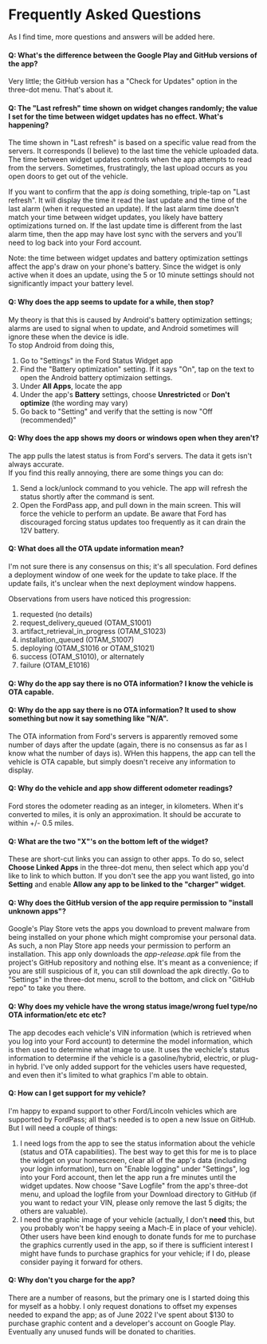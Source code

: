 # Frequently Asked Questions

As I find time, more questions and answers will be added here.

#### Q: What's the difference between the Google Play and GitHub versions of the app?

Very little; the GitHub version has a "Check for Updates" option in the three-dot menu.  That's about it.

#### Q: The "Last refresh" time shown on widget changes randomly; the value I set for the time between widget updates has no effect.  What's happening?

The time shown in "Last refresh" is based on a specific value read from the servers.  It corresponds (I believe) to the last time the vehicle
uploaded data.  The time between widget updates controls when the app attempts to read from the servers.  Sometimes, frustratingly, the last upload
occurs as you open doors to get out of the vehicle.

If you want to confirm that the app *is* doing something, triple-tap on "Last refresh".  It will display the time it read the last update and the time 
of the last alarm (when it requested an update).  If the last alarm time doesn't match your time between widget updates, you likely have battery 
optimizations turned on.  If the last update time is different from the last alarm time, then the app may have lost sync with the servers and you'll 
need to log back into your Ford account.

Note: the time between widget updates and battery optimization settings affect the app's draw on your phone's battery.  Since the widget is only active
when it does an update, using the 5 or 10 minute settings should not significantly impact your battery level.

#### Q:  Why does the app seems to update for a while, then stop?

My theory is that this is caused by Android's battery optimization settings; alarms are used to signal when to update, and Android sometimes will ignore these when the device is idle.  
To stop Android from doing this, 

1. Go to "Settings" in the Ford Status Widget app 
2. Find the "Battery optimization" setting.  If it says "On", tap on the text to open the Android battery optimizaion settings.
3. Under **All Apps**, locate the app
4. Under the app's **Battery** settings, choose **Unrestricted** or **Don't optimize** (the wording may vary)
5. Go back to "Setting" and verify that the setting is now "Off (recommended)"

#### Q: Why does the app shows my doors or windows open when they aren't?

The app pulls the latest status is from Ford's servers.  The data it gets isn't always accurate.  
If you find this really annoying, there are some things you can do:
1. Send a lock/unlock command to you vehicle.  The app will refresh the status shortly after the command is sent.
2. Open the FordPass app, and pull down in the main screen.  This will force the vehicle to perform an update.
Be aware that Ford has discouraged forcing status updates too frequently as it can drain the 12V battery.

#### Q: What does all the OTA update information mean?

I'm not sure there is any consensus on this; it's all speculation.  Ford defines a deployment window of one week for the update to take place.  If the update fails, it's unclear when the next deployment window happens.

Observations from users have noticed this progression:
1. requested (no details)
2. request_delivery_queued (OTAM_S1001)
3. artifact_retrieval_in_progress (OTAM_S1023)
4. installation_queued  (OTAM_S1007)
5. deploying  (OTAM_S1016 or OTAM_S1021)
6. success (OTAM_S1010), or alternately  
7. failure (OTAM_E1016)

#### Q: Why do the app say there is no OTA information?  I know the vehicle is OTA capable.
#### Q: Why do the app say there is no OTA information?  It used to show something but now it say something like "N/A".

The OTA information from Ford's servers is apparently removed some number of days after the update (again, there is no consensus as far as I know
what the number of days is).  WHen this happens, the app can tell the vehicle is OTA capable, but simply doesn't receive any information to display. 

#### Q: Why do the vehicle and app show different odometer readings?

Ford stores the odometer reading as an integer, in kilometers.  When it's converted to miles, it is only an approximation.  It should be accurate to within +/- 0.5 miles.

#### Q: What are the two "X"'s on the bottom left of the widget?

These are short-cut links you can assign to other apps.  To do so, select **Choose Linked Apps** in the three-dot menu, then select which app you'd like to link   to which button.  If you don't see the app you want listed, go into **Setting** and enable **Allow any app to be linked to the "charger" widget**.

#### Q: Why does the GitHub version of the app require permission to "install unknown apps"?

Google's Play Store vets the apps you download to prevent malware from being installed on your phone which might compromise your personal data.
As such, a non Play Store app needs your permission to perform an installation.  This app only downloads the *app-release.apk* file from the
project's GitHub repository and nothing else.  It's meant as a convenience; if you are still suspicious of it, you can still download the apk directly. 
Go to "Settings" in the three-dot menu, scroll to the bottom, and click on "GitHub repo" to take you there.

#### Q: Why does my vehicle have the wrong status image/wrong fuel type/no OTA information/etc etc etc?

The app decodes each vehicle's VIN information (which is retrieved when you log into your Ford account) to determine the  model information,
which is then used to determine what image to use.  It uses the vechicle's status information to determine if the vehicle is a gasoline/hybrid, electric, or plug-in hybrid.
I've only added support for the vehicles users have requested, and even then it's limited to what graphics I'm able to obtain. 

#### Q: How can I get support for my vehicle?

I'm happy to expand support to other Ford/Lincoln vehicles which are supported by FordPass; all that's needed is to open a new Issue on GitHub.  But I will need a couple of things:
1. I need logs from the app to see the status information about the vehicle (status and OTA capabilities).  The best way to get this for me is to place the widget on your homescreen,
clear all of the app's data (including your login information), turn on "Enable logging" under "Settings", log into your Ford account, then let the app run a fre minutes until the
widget updates.  Now choose "Save Logfile" from the app's three-dot menu, and upload the logfile from your Download directory to GitHub (if you want to redact your VIN, please only
remove the last 5 digits; the others are valuable).
2. I need the graphic image of your vehicle (actually, I don't **need** this, but you probably won't be happy seeing a Mach-E in place of your vehicle).  Other users have been
kind enough to donate funds for me to purchase the graphics currently used in the app, so if there is sufficient interest I might have funds to purchase graphics for your
vehicle; if I do, please consider paying it forward for others.

#### Q: Why don't you charge for the app?

There are a number of reasons, but the primary one is I started doing this for myself as a hobby.   I only request donations to offset my expenses needed to expand the app; as of 
June 2022 I've spent about $130 to purchase graphic content and a developer's account on Google Play.  Eventually any unused funds will be donated to charities.